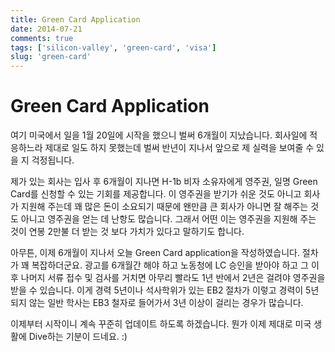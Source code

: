 ```yaml
---
title: Green Card Application
date: 2014-07-21
comments: true
tags: ['silicon-valley', 'green-card', 'visa']
slug: 'green-card'
---
```


# Green Card Application

여기 미국에서 일을 1월 20일에 시작을 했으니 벌써 6개월이 지났습니다.
회사일에 적응하느라 제대로 일도 하지 못했는데 벌써 반년이 지나서 앞으로 제 실력을 보여줄 수 있을 지 걱정됩니다.

제가 있는 회사는 입사 후 6개월이 지나면 H-1b 비자 소유자에게 영주권, 일명 Green Card를 신청할 수 있는 기회를 제공합니다.
이 영주권을 받기가 쉬운 것도 아니고 회사가 지원해 주는데 꽤 많은 돈이 소요되기 때문에 왠만큼 큰 회사가 아니면 잘 해주는 것도 아니고 영주권을 얻는 데 난항도 많습니다.
그래서 어떤 이는 영주권을 지원해 주는 것이 연봉 2만불 더 받는 것 보다 가치가 있다고 말하기도 합니다.

아무튼, 이제 6개월이 지나서 오늘 Green Card application을 작성하였습니다.
절차가 꽤 복잡하더군요.
광고를 6개월간 해야 하고 노동청에 LC 승인을 받아야 하고 그 이후 나머지 서류 접수 및 검사를 거치면 아무리 빨라도 1년 반에서 2년은 걸려야 영주권을 받을 수 있습니다.
이게 경력 5년이나 석사학위가 있는 EB2 절차가 이렇고 경력이 5년 되지 않는 일반 학사는 EB3 철자로 들어가서 3년 이상이 걸리는 경우가 많습니다.

이제부터 시작이니 계속 꾸준히 업데이트 하도록 하겠습니다.
뭔가 이제 제대로 미국 생활에 Dive하는 기분이 드네요. :)
